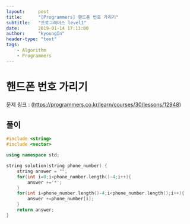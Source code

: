```yaml
---
layout:     post
title:      "[Programmers] 핸드폰 번호 가리기"
subtitle:   "프로그래머스 level1"
date:       2019-01-14 17:13:00
author:     "kyoungIn"
header-type: "text"
tags:
    - Algorithm
    - Programmers
---
```

# 핸드폰 번호 가리기

문제 링크 : (https://programmers.co.kr/learn/courses/30/lessons/12948)

## 풀이

```cpp
#include <string>
#include <vector>

using namespace std;

string solution(string phone_number) {
    string answer = "";
    for(int i=0;i<phone_number.length()-4;i++){
        answer +='*';
    }
    for(int i=phone_number.length()-4;i<phone_number.length();i++){
        answer +=phone_number[i];
    }
    return answer;
}
```


